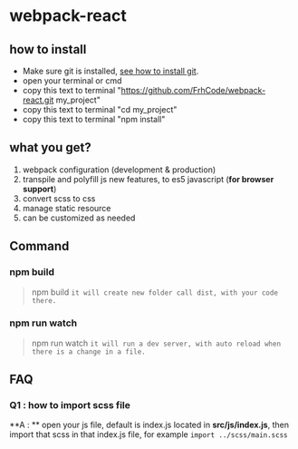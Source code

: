 # webpack-react

## how to install
- Make sure git is installed, [see how to install git](https://www.google.com/search?q=how+to+isntall+git&oq=how+to+isntall+git&aqs=chrome..69i57j0i10l9.4306j0j7&sourceid=chrome&ie=UTF-8). 
- open your terminal or cmd 
- copy this text to terminal "https://github.com/FrhCode/webpack-react.git my_project"
- copy this text to terminal "cd my_project"
- copy this text to terminal "npm install"

## what you get?
1. webpack configuration (development & production)
2. transpile and polyfill js new features, to es5 javascript (**for browser support**) 
3. convert scss to css
4. manage static resource
5. can be customized as needed

## Command
### npm build
> npm build `it will create new folder call dist, with your code there.`
### npm run watch
> npm run watch `it will run a dev server, with auto reload when there is a change in a file.`

## FAQ
### Q1 : how to import scss file
**A : ** open your js file, default is index.js located in **src/js/index.js**, then import that scss in that index.js file, for example `import ../scss/main.scss`


